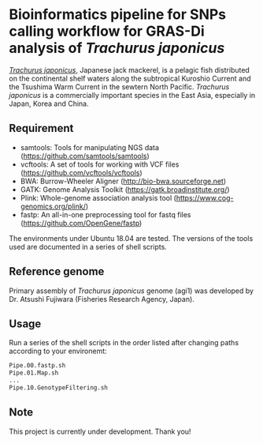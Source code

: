 # Bioinformatics pipeline for SNPs calling workflow for GRAS-Di analysis of <i>Trachurus japonicus</i>
[<i>Trachurus japonicus</i>](https://www.fishbase.de/summary/366), Japanese jack mackerel, is a pelagic fish distributed on the continental shelf waters along the subtropical Kuroshio Current and the Tsushima Warm Current in the sewtern North Pacific. <i>Trachurus japonicus</i> is a commercially important species in the East Asia, especially in Japan, Korea and China.


## Requirement

* samtools: Tools for manipulating NGS data (https://github.com/samtools/samtools)
* vcftools: A set of tools for working with VCF files (https://github.com/vcftools/vcftools)
* BWA: Burrow-Wheeler Aligner (http://bio-bwa.sourceforge.net) 
* GATK: Genome Analysis Toolkit (https://gatk.broadinstitute.org/)
* Plink: Whole-genome association analysis tool (https://www.cog-genomics.org/plink/)
* fastp: An all-in-one preprocessing tool for fastq files (https://github.com/OpenGene/fastp) 

The environments under Ubuntu 18.04 are tested. The versions of the tools used are documented in a series of shell scripts.


## Reference genome
Primary assembly of <i>Trachurus japonicus</i> genome (agi1) was developed by Dr. Atsushi Fujiwara (Fisheries Research Agency, Japan). 


## Usage
Run a series of the shell scripts in the order listed after changing paths according to your environemt:
 
```bash
Pipe.00.fastp.sh
Pipe.01.Map.sh
...
Pipe.10.GenotypeFiltering.sh
```


## Note
This project is currently under development. Thank you!
